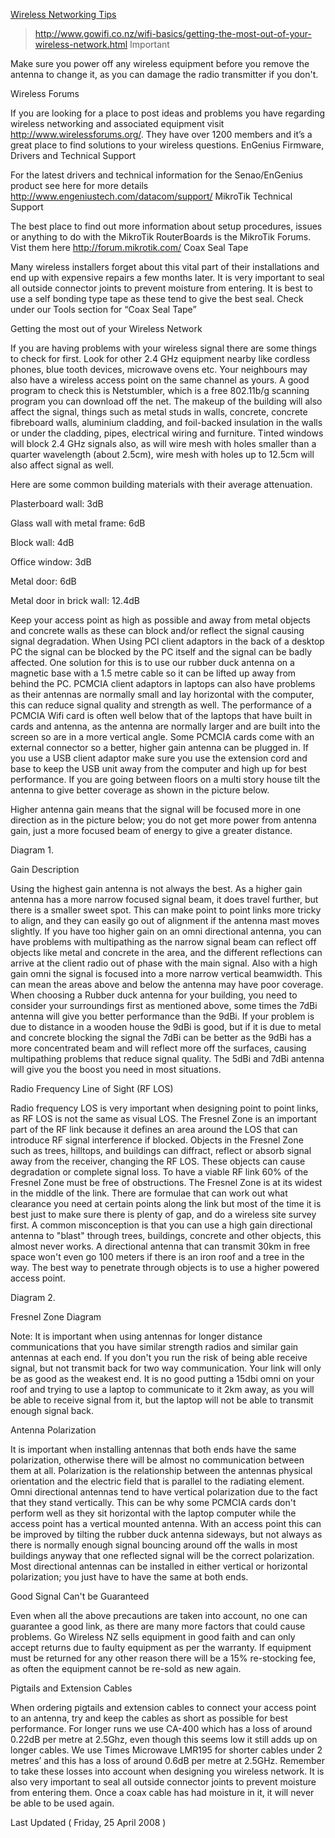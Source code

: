 [Wireless Networking Tips](Basic.md)
> http://www.gowifi.co.nz/wifi-basics/getting-the-most-out-of-your-wireless-network.html
Important



Make sure you power off any wireless equipment before you remove the antenna to change it, as you can damage the radio transmitter if you don't.

Wireless Forums



If you are looking for a place to post ideas and problems you have regarding wireless networking and associated equipment visit http://www.wirelessforums.org/.  They have over 1200 members and it’s a great place to find solutions to your wireless questions.
EnGenius Firmware, Drivers and Technical Support

For the latest drivers and technical information for the Senao/EnGenius product see here for more details http://www.engeniustech.com/datacom/support/
MikroTik Technical Support

The best place to find out more information about setup procedures, issues or anything to do with the MikroTik RouterBoards is the MikroTik Forums. Vist them here http://forum.mikrotik.com/
Coax Seal Tape



Many wireless installers forget about this vital part of their installations and end up with expensive repairs a few months later.  It is very important to seal all outside connector joints to prevent moisture from entering. It is best to use a self bonding type tape as these tend to give the best seal. Check under our Tools section for “Coax Seal Tape”

Getting the most out of your Wireless Network



If you are having problems with your wireless signal there are some things to check for first. Look for other 2.4 GHz equipment nearby like cordless phones, blue tooth devices, microwave ovens etc. Your neighbours may also have a wireless access point on the same channel as yours. A good program to check this is Netstumbler, which is a free 802.11b/g scanning program you can download off the net. The makeup of the building will also affect the signal, things such as metal studs in walls, concrete, concrete fibreboard walls, aluminium cladding, and foil-backed insulation in the walls or under the cladding, pipes, electrical wiring and furniture. Tinted windows will block 2.4 GHz signals also, as will wire mesh with holes smaller than a quarter wavelength (about 2.5cm), wire mesh with holes up to 12.5cm will also affect signal as well.

Here are some common building materials with their average attenuation.

Plasterboard wall: 3dB

Glass wall with metal frame: 6dB

Block wall: 4dB

Office window: 3dB

Metal door: 6dB

Metal door in brick wall: 12.4dB

Keep your access point as high as possible and away from metal objects and concrete walls as these can block and/or reflect the signal causing signal degradation. When Using PCI client adaptors in the back of a desktop PC the signal can be blocked by the PC itself and the signal can be badly affected. One solution for this is to use our rubber duck antenna on a magnetic base with a 1.5 metre cable so it can be lifted up away from behind the PC. PCMCIA client adaptors in laptops can also have problems as their antennas are normally small and lay horizontal with the computer, this can reduce signal quality and strength as well. The performance of a PCMCIA Wifi card is often well below that of the laptops that have built in cards and antenna, as the antenna are normally larger and are built into the screen so are in a more vertical angle. Some PCMCIA cards come with an external connector so a better, higher gain antenna can be plugged in. If you use a USB client adaptor make sure you use the extension cord and base to keep the USB unit away from the computer and high up for best performance. If you are going between floors on a multi story house tilt the antenna to give better coverage as shown in the picture below.

Higher antenna gain means that the signal will be focused more in one direction as in the picture below; you do not get more power from antenna gain, just a more focused beam of energy to give a greater distance.


Diagram 1.



Gain Description



Using the highest gain antenna is not always the best. As a higher gain antenna has a more narrow focused signal beam, it does travel further, but there is a smaller sweet spot. This can make point to point links more tricky to align, and they can easily go out of alignment if the antenna mast moves slightly. If you have too higher gain on an omni directional antenna, you can have problems with multipathing as the narrow signal beam can reflect off objects like metal and concrete in the area, and the different reflections can arrive at the client radio out of phase with the main signal. Also with a high gain omni the signal is focused into a more narrow vertical beamwidth. This can mean the areas above and below the antenna may have poor coverage. When choosing a Rubber duck antenna for your building, you need to consider your surroundings first as mentioned above, some times the 7dBi antenna will give you better performance than the 9dBi.  If your problem is due to distance in a wooden house the 9dBi is good, but if it is due to metal and concrete blocking the signal the 7dBi can be better as the 9dBi has a more concentrated beam and will reflect more off the surfaces, causing multipathing problems that reduce signal quality. The 5dBi and 7dBi antenna will give you the boost you need in most situations.

Radio Frequency Line of Sight (RF LOS)


Radio frequency LOS is very important when designing point to point links, as RF LOS is not the same as visual LOS. The Fresnel Zone is an important part of the RF link because it defines an area around the LOS that can introduce RF signal interference if blocked. Objects in the Fresnel Zone such as trees, hilltops, and buildings can diffract, reflect or absorb signal away from the receiver, changing the RF LOS. These objects can cause degradation or complete signal loss. To have a viable RF link 60% of the Fresnel Zone must be free of obstructions. The Fresnel Zone is at its widest in the middle of the link. There are formulae that can work out what clearance you need at certain points along the link but most of the time it is best just to make sure there is plenty of gap, and do a wireless site survey first. A common misconception is that you can use a high gain directional antenna to "blast" through trees, buildings, concrete and other objects, this almost never works. A directional antenna that can transmit 30km in free space won't even go 100 meters if there is an iron roof and a tree in the way. The best way to penetrate through objects is to use a higher powered access point.



Diagram 2.



Fresnel Zone Diagram





Note: It is important when using antennas for longer distance communications that you have similar strength radios and similar gain antennas at each end. If you don't you run the risk of being able receive signal, but not transmit back for two way communication. Your link will only be as good as the weakest end. It is no good putting a 15dbi omni on your roof and trying to use a laptop to communicate to it 2km away, as you will be able to receive signal from it, but the laptop will not be able to transmit enough signal back.

Antenna Polarization



It is important when installing antennas that both ends have the same polarization, otherwise there will be almost no communication between them at all. Polarization is the relationship between the antennas physical orientation and the electric field that is parallel to the radiating element. Omni directional antennas tend to have vertical polarization due to the fact that they stand vertically. This can be why some PCMCIA cards don't perform well as they sit horizontal with the laptop computer while the access point has a vertical mounted antenna. With an access point this can be improved by tilting the rubber duck antenna sideways, but not always as there is normally enough signal bouncing around off the walls in most buildings anyway that one reflected signal will be the correct polarization. Most directional antennas can be installed in either vertical or horizontal polarization; you just have to have the same at both ends.

Good Signal Can't be Guaranteed



Even when all the above precautions are taken into account, no one can guarantee a good link, as there are many more factors that could cause problems. Go Wireless NZ sells equipment in good faith and can only accept returns due to faulty equipment as per the warranty. If equipment must be returned for any other reason there will be a 15% re-stocking fee, as often the equipment cannot be re-sold as new again.

Pigtails and Extension Cables



When ordering pigtails and extension cables to connect your access point to an antenna, try and keep the cables as short as possible for best performance. For longer runs we use CA-400 which has a loss of around 0.22dB per metre at 2.5Ghz, even though this seems low it still adds up on longer cables. We use Times Microwave LMR195 for shorter cables under 2 metres’ and this has a loss of around 0.6dB per metre at 2.5GHz. Remember to take these losses into account when designing you wireless network. It is also very important to seal all outside connector joints to prevent moisture from entering them.  Once a coax cable has had moisture in it, it will never be able to be used again.


Last Updated ( Friday, 25 April 2008 )